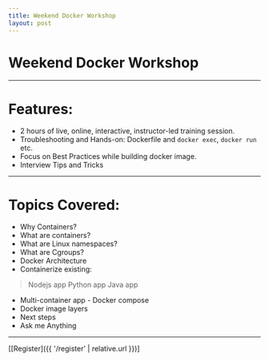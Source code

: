 ```yaml
---
title: Weekend Docker Workshop
layout: post
---
```


# Weekend Docker Workshop 

---
# Features:
- 2 hours of live, online, interactive, instructor-led training session.
- Troubleshooting and Hands-on: Dockerfile and `docker exec`, `docker run` etc.  
- Focus on Best Practices while building docker image.
- Interview Tips and Tricks

---
# Topics Covered:
- Why Containers?
- What are containers?
- What are Linux namespaces?
- What are Cgroups?
- Docker Architecture
- Containerize existing:
> Nodejs app
> Python app
> Java app
- Multi-container app - Docker compose
- Docker image layers
- Next steps
- Ask me Anything

---
[[Register]({{ '/register' | relative.url }})]
